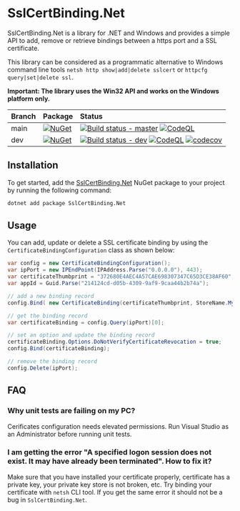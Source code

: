 # SslCertBinding.Net
SslCertBinding.Net is a library for .NET and Windows and provides a simple API to add, remove or retrieve bindings between a https port and a SSL certificate.

This library can be considered as a programmatic alternative to Windows command line tools `netsh http show|add|delete sslcert` or `httpcfg query|set|delete ssl`. 

**Important: The library uses the Win32 API and works on the Windows platform only.**

| Branch | Package | Status|
|:--|:--|:--|
| main | [![NuGet](https://buildstats.info/nuget/SslCertBinding.Net?includePreReleases=fase)](https://www.nuget.org/packages/SslCertBinding.Net/ "Download from NuGet.org") | [![Build status - master](https://github.com/segor/SslCertBinding.Net/actions/workflows/build.yaml/badge.svg?branch=master&event=push)](https://github.com/segor/SslCertBinding.Net/actions/workflows/build.yaml?query=branch%3Amaster+event%3Apush) [![CodeQL](https://github.com/segor/SslCertBinding.Net/actions/workflows/codeql.yml/badge.svg?branch=master&event=push)](https://github.com/segor/SslCertBinding.Net/actions/workflows/codeql.yml) |
| dev  | [![NuGet](https://buildstats.info/nuget/SslCertBinding.Net?includePreReleases=true)](https://www.nuget.org/packages/SslCertBinding.Net/ "Download from NuGet.org") | [![Build status - dev](https://github.com/segor/SslCertBinding.Net/actions/workflows/build.yaml/badge.svg?branch=dev&event=push)](https://github.com/segor/SslCertBinding.Net/actions/workflows/build.yaml?query=branch%3Adev+event%3Apush) [![CodeQL](https://github.com/segor/SslCertBinding.Net/actions/workflows/codeql.yml/badge.svg?branch=dev&event=push)](https://github.com/segor/SslCertBinding.Net/actions/workflows/codeql.yml) [![codecov](https://codecov.io/gh/segor/SslCertBinding.Net/graph/badge.svg?token=034FB4PVRL)](https://codecov.io/gh/segor/SslCertBinding.Net) |

## Installation
To get started, add the [SslCertBinding.Net](https://www.nuget.org/packages/SslCertBinding.Net/) NuGet package to your project by running the following command:

```sh
dotnet add package SslCertBinding.Net
```

## Usage
You can add, update or delete a SSL certificate binding by using the `CertificateBindingConfiguration` class as shown below:
```c#
var config = new CertificateBindingConfiguration();
var ipPort = new IPEndPoint(IPAddress.Parse("0.0.0.0"), 443); 
var certificateThumbprint = "372680E4AEC4A57CAE698307347C65D3CE38AF60";
var appId = Guid.Parse("214124cd-d05b-4309-9af9-9caa44b2b74a");

// add a new binding record
config.Bind( new CertificateBinding(certificateThumbprint, StoreName.My, ipPort, appId) );

// get the binding record
var certificateBinding = config.Query(ipPort)[0];

// set an option and update the binding record
certificateBinding.Options.DoNotVerifyCertificateRevocation = true;
config.Bind(certificateBinding);

// remove the binding record
config.Delete(ipPort);
```

## FAQ

### Why unit tests are failing on my PC?
Cerificates configuration needs elevated permissions. Run Visual Studio as an Administrator before running unit tests.

### I am getting the error "A specified logon session does not exist. It may have already been terminated". How to fix it?
Make sure that you have installed your certificate properly, certificate has a private key, your private key store is not broken, etc. Try binding your certificate with `netsh` CLI tool. If you get the same error it should not be a bug in `SslCertBinding.Net`. 
